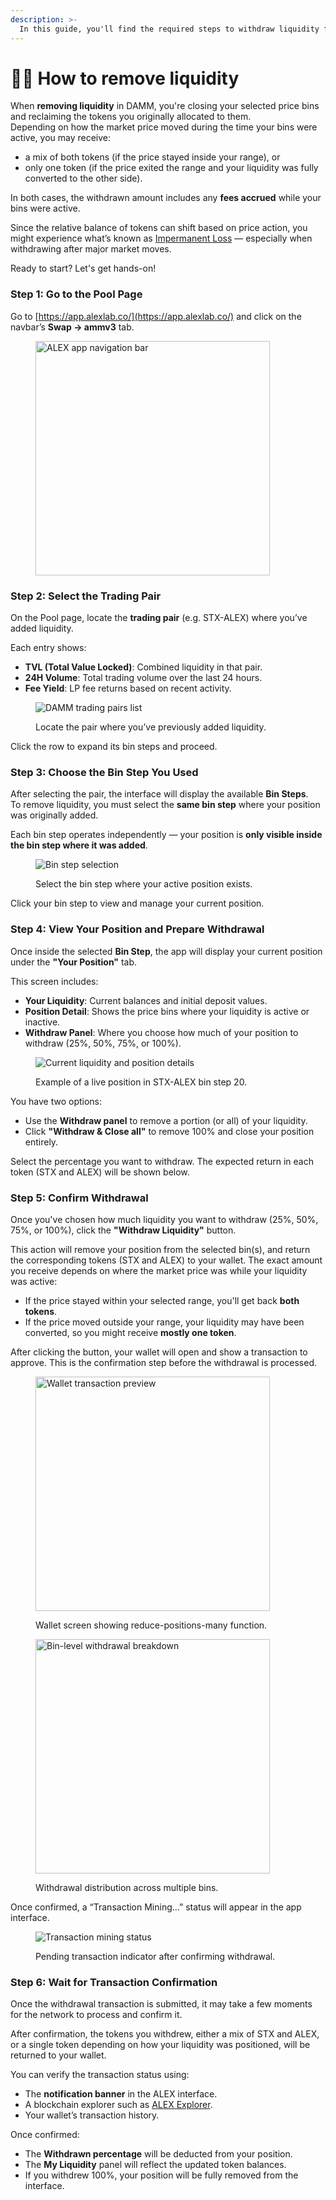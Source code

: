 ```yaml
---
description: >-
  In this guide, you'll find the required steps to withdraw liquidity from ALEX DAMM pools.
---
```


# 🧑‍🏫 How to remove liquidity

When **removing liquidity** in DAMM, you're closing your selected price bins and reclaiming the tokens you originally allocated to them.  
Depending on how the market price moved during the time your bins were active, you may receive:

- a mix of both tokens (if the price stayed inside your range), or  
- only one token (if the price exited the range and your liquidity was fully converted to the other side).

In both cases, the withdrawn amount includes any **fees accrued** while your bins were active.

Since the relative balance of tokens can shift based on price action, you might experience what’s known as [Impermanent Loss](key-concepts.md#impermanent-loss) — especially when withdrawing after major market moves.

Ready to start? Let's get hands-on!

### Step 1: Go to the Pool Page

Go to [https://app.alexlab.co/](https://app.alexlab.co/) and click on the navbar’s **Swap → ammv3** tab.

<figure><img src="../../../.gitbook/assets/liquidity-pools/amm/adding-liquidity-1-pool-tab.png" alt="ALEX app navigation bar" width="375"><figcaption></figcaption></figure>

### Step 2: Select the Trading Pair

On the Pool page, locate the **trading pair** (e.g. STX-ALEX) where you’ve added liquidity.

Each entry shows:

- **TVL (Total Value Locked)**: Combined liquidity in that pair.
- **24H Volume**: Total trading volume over the last 24 hours.
- **Fee Yield**: LP fee returns based on recent activity.

<figure><img src="../../../.gitbook/assets/liquidity-pools/damm/damm-menu-1.png" alt="DAMM trading pairs list"><figcaption><p>Locate the pair where you’ve previously added liquidity.</p></figcaption></figure>

Click the row to expand its bin steps and proceed.

### Step 3: Choose the Bin Step You Used

After selecting the pair, the interface will display the available **Bin Steps**.  
To remove liquidity, you must select the **same bin step** where your position was originally added.

Each bin step operates independently — your position is **only visible inside the bin step where it was added**.

<figure><img src="../../../.gitbook/assets/liquidity-pools/damm/damm-menu-2.png" alt="Bin step selection"><figcaption><p>Select the bin step where your active position exists.</p></figcaption></figure>

Click your bin step to view and manage your current position.

### Step 4: View Your Position and Prepare Withdrawal

Once inside the selected **Bin Step**, the app will display your current position under the **"Your Position"** tab.

This screen includes:

- **Your Liquidity**: Current balances and initial deposit values.
- **Position Detail**: Shows the price bins where your liquidity is active or inactive.
- **Withdraw Panel**: Where you choose how much of your position to withdraw (25%, 50%, 75%, or 100%).

<figure><img src="../../../.gitbook/assets/liquidity-pools/damm/your-position-00.png" alt="Current liquidity and position details"><figcaption><p>Example of a live position in STX-ALEX bin step 20.</p></figcaption></figure>

You have two options:

- Use the **Withdraw panel** to remove a portion (or all) of your liquidity.
- Click **"Withdraw & Close all"** to remove 100% and close your position entirely.

Select the percentage you want to withdraw. The expected return in each token (STX and ALEX) will be shown below.

### Step 5: Confirm Withdrawal

Once you've chosen how much liquidity you want to withdraw (25%, 50%, 75%, or 100%), click the **"Withdraw Liquidity"** button.

This action will remove your position from the selected bin(s), and return the corresponding tokens (STX and ALEX) to your wallet. The exact amount you receive depends on where the market price was while your liquidity was active:

- If the price stayed within your selected range, you'll get back **both tokens**.
- If the price moved outside your range, your liquidity may have been converted, so you might receive **mostly one token**.

After clicking the button, your wallet will open and show a transaction to approve. This is the confirmation step before the withdrawal is processed.

<div>
  <figure>
    <img src="../../../.gitbook/assets/liquidity-pools/damm/confirm-withdraw.png" alt="Wallet transaction preview" width="375">
    <figcaption><p>Wallet screen showing reduce-positions-many function.</p></figcaption>
  </figure>
  <figure>
    <img src="../../../.gitbook/assets/liquidity-pools/damm/confirm-withdraw-2.png" alt="Bin-level withdrawal breakdown" width="375">
    <figcaption><p>Withdrawal distribution across multiple bins.</p></figcaption>
  </figure>
</div>

Once confirmed, a “Transaction Mining...” status will appear in the app interface.

<figure><img src="../../../.gitbook/assets/liquidity-pools/damm/confirm-withdraw-3.png" alt="Transaction mining status"><figcaption><p>Pending transaction indicator after confirming withdrawal.</p></figcaption></figure>

### Step 6: Wait for Transaction Confirmation

Once the withdrawal transaction is submitted, it may take a few moments for the network to process and confirm it.

<!-- [placeholder for a "Transaction Successful" screenshot] -->

After confirmation, the tokens you withdrew, either a mix of STX and ALEX, or a single token depending on how your liquidity was positioned, will be returned to your wallet.

You can verify the transaction status using:

- The **notification banner** in the ALEX interface.
- A blockchain explorer such as [ALEX Explorer](https://app.alexlab.co/explorer).
- Your wallet’s transaction history.

Once confirmed:

- The **Withdrawn percentage** will be deducted from your position.
- The **My Liquidity** panel will reflect the updated token balances.
- If you withdrew 100%, your position will be fully removed from the interface.